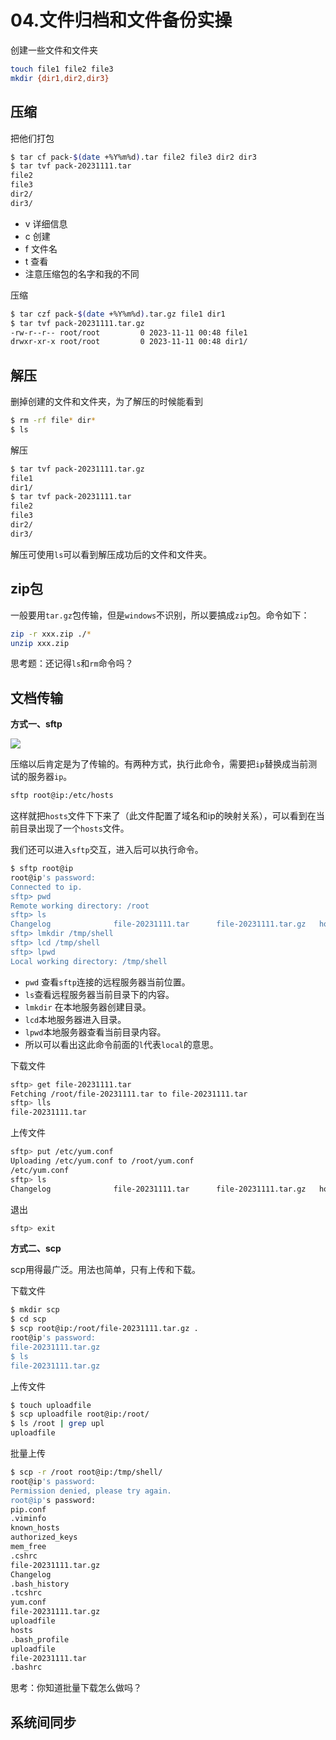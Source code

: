 # 04.文件归档和文件备份实操

创建一些文件和文件夹

```bash
touch file1 file2 file3
mkdir {dir1,dir2,dir3}
```

## 压缩

把他们打包

```bash
$ tar cf pack-$(date +%Y%m%d).tar file2 file3 dir2 dir3
$ tar tvf pack-20231111.tar 
file2
file3
dir2/
dir3/
```

* v 详细信息
* c 创建
* f 文件名
* t 查看
* 注意压缩包的名字和我的不同

压缩

```bash
$ tar czf pack-$(date +%Y%m%d).tar.gz file1 dir1
$ tar tvf pack-20231111.tar.gz 
-rw-r--r-- root/root         0 2023-11-11 00:48 file1
drwxr-xr-x root/root         0 2023-11-11 00:48 dir1/
```

## 解压

删掉创建的文件和文件夹，为了解压的时候能看到

```bash
$ rm -rf file* dir*
$ ls
```

解压

```bash
$ tar tvf pack-20231111.tar.gz 
file1
dir1/
$ tar tvf pack-20231111.tar
file2
file3
dir2/
dir3/
```

解压可使用`ls`可以看到解压成功后的文件和文件夹。

## zip包

一般要用`tar.gz`包传输，但是`windows`不识别，所以要搞成`zip`包。命令如下：

```bash
zip -r xxx.zip ./*
unzip xxx.zip
```

思考题：还记得`ls`和`rm`命令吗？

## 文档传输

**方式一、sftp**

![](https://coding3min.oss-accelerate.aliyuncs.com/uPic/20231111/17-18-44-SiFwOI.png)

压缩以后肯定是为了传输的。有两种方式，执行此命令，需要把`ip`替换成当前测试的服务器`ip`。

```bash
sftp root@ip:/etc/hosts
```

这样就把`hosts`文件下下来了（此文件配置了域名和ip的映射关系），可以看到在当前目录出现了一个`hosts`文件。

我们还可以进入`sftp`交互，进入后可以执行命令。

```BASH
$ sftp root@ip
root@ip's password: 
Connected to ip.
sftp> pwd
Remote working directory: /root
sftp> ls
Changelog              file-20231111.tar      file-20231111.tar.gz   hosts                  mem_free 
sftp> lmkdir /tmp/shell
sftp> lcd /tmp/shell
sftp> lpwd
Local working directory: /tmp/shell
```

* `pwd` 查看`sftp`连接的远程服务器当前位置。
* `ls`查看远程服务器当前目录下的内容。
* `lmkdir` 在本地服务器创建目录。
* `lcd`本地服务器进入目录。
* `lpwd`本地服务器查看当前目录内容。
* 所以可以看出这此命令前面的`l`代表`local`的意思。

下载文件

```BASH
sftp> get file-20231111.tar
Fetching /root/file-20231111.tar to file-20231111.tar
sftp> lls
file-20231111.tar
```

上传文件

```BASH
sftp> put /etc/yum.conf 
Uploading /etc/yum.conf to /root/yum.conf
/etc/yum.conf  
sftp> ls
Changelog              file-20231111.tar      file-20231111.tar.gz   hosts                  mem_free               yum.conf 
```

退出

```BASH
sftp> exit
```


**方式二、scp**

scp用得最广泛。用法也简单，只有上传和下载。

下载文件

```BASH
$ mkdir scp
$ cd scp
$ scp root@ip:/root/file-20231111.tar.gz .
root@ip's password: 
file-20231111.tar.gz                                                                                                                                    100%  138   453.8KB/s   00:00    
$ ls
file-20231111.tar.gz
```

上传文件

```BASH
$ touch uploadfile 
$ scp uploadfile root@ip:/root/
$ ls /root | grep upl
uploadfile
```

批量上传

```BASH
$ scp -r /root root@ip:/tmp/shell/
root@ip's password: 
Permission denied, please try again.
root@ip's password: 
pip.conf                                                                                                                                                100%  103   109.6KB/s   00:00    
.viminfo                                                                                                                                                100%  838     2.2MB/s   00:00    
known_hosts                                                                                                                                             100%  176   518.9KB/s   00:00    
authorized_keys                                                                                                                                         100%    0     0.0KB/s   00:00    
mem_free                                                                                                                                                100%   60KB  40.4MB/s   00:00    
.cshrc                                                                                                                                                  100%  100   122.2KB/s   00:00    
file-20231111.tar.gz                                                                                                                                    100%  138   433.8KB/s   00:00    
Changelog                                                                                                                                               100%   96KB  50.1MB/s   00:00    
.bash_history                                                                                                                                           100% 1030     3.2MB/s   00:00    
.tcshrc                                                                                                                                                 100%  129   211.8KB/s   00:00    
yum.conf                                                                                                                                                100%  108   331.0KB/s   00:00    
file-20231111.tar.gz                                                                                                                                    100%  138   424.0KB/s   00:00    
uploadfile                                                                                                                                              100%    0     0.0KB/s   00:00    
hosts                                                                                                                                                   100%    0     0.0KB/s   00:00    
.bash_profile                                                                                                                                           100%  176   519.7KB/s   00:00    
uploadfile                                                                                                                                              100%    0     0.0KB/s   00:00    
file-20231111.tar                                                                                                                                       100%    0     0.0KB/s   00:00    
.bashrc                                                                                                                                                 100%  216   634.6KB/s   00:00    
```


思考：你知道批量下载怎么做吗？


## 系统间同步








